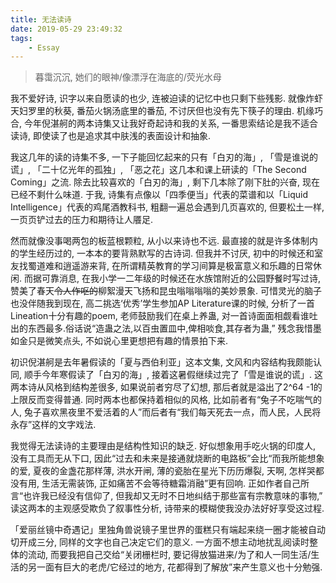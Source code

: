 ```yaml
---
title: 无法读诗
date: 2019-05-29 23:49:32
tags:
	- Essay
---
```


> 暮霭沉沉, 她们的眼神/像漂浮在海底的/荧光水母

我不爱好诗, 识字以来自愿读的也少, 连被迫读的记忆中也只剩下些残影. 就像炸虾天妇罗里的秋葵, 番茄火锅汤底里的番茄, 不讨厌但也没有先下筷子的理由. 机缘巧合, 今年倪湛舸的两本诗集又让我好奇起诗和我的关系, 一番思索结论是我不适合读诗, 即使读了也是追求其中肤浅的表面设计和抽象.

<!-- More -->

我这几年的读的诗集不多, 一下子能回忆起来的只有「白刃的海」, 「雪是谁说的谎」, 「二十亿光年的孤独」, 「恶之花」这几本和课上研读的「The Second Coming」之流. 除去比较喜欢的「白刃的海」, 剩下几本除了刚下肚的兴奋, 现在已经不剩什么味道. 于我, 诗集有点像以「四季便当」代表的菜谱和以「Liquid Intelligence」代表的鸡尾酒教科书, 粗翻一遍总会遇到几页喜欢的, 但要松土一样, 一页页铲过去的压力和期待让人餍足.

然而就像没事喝两包的板蓝根颗粒, 从小以来诗也不远. 最直接的就是许多体制内的学生经历过的, 一本本的要背熟默写的古诗词. 但我并不讨厌, 初中的时候还和室友找蜀道难和逍遥游来背, 在所谓精英教育的学习间算是极富意义和乐趣的日常休闲. 而据可靠消息, 在我小学一二年级的时候还在水族馆附近的公园野餐时写过诗, 赞美了春天~~令人作呕的~~柳絮漫天飞扬和昆虫嗡嗡嗡嗡的美妙景象. 可惜灵光的脑子也没伴随我到现在, 高二挑选‘优秀’学生参加AP Literature课的时候, 分析了一首Lineation十分有趣的poem, 老师鼓励我们在桌上养蛊, 对一首诗面面相觑看谁吐出的东西最多.俗话说“造蛊之法,以百虫置皿中,俾相啖食,其存者为蛊,” 残念我惜墨如金只是微笑点头, 不如说心里更想把有趣的情景拍下来.

初识倪湛舸是去年暑假读的「夏与西伯利亚」这本文集, 文风和内容结构我颇能认同, 顺手今年寒假读了「白刃的海」, 接着这暑假继续过完了「雪是谁说的谎」. 这两本诗从风格到结构差很多, 如果说前者穷尽了幻想, 那后者就是溢出了2^64 -1的上限反而变得普通. 同时两本也都保持着相似的风格, 比如前者有“兔子不吃喘气的人, 兔子喜欢黑夜里不爱活着的人”而后者有“我们每天死去一点，而人民，人民将永存”这样的文字戏法.

我觉得无法读诗的主要理由是结构性知识的缺乏. 好似想象用手吃火锅的印度人, 没有工具而无从下口, 因此“过去和未来是接通就烧断的电路板”会比“而我所能想象的爱, 夏夜的金盏花那样薄, 洪水开闸, 薄的瓷胎在星光下历历爆裂, 天啊, 怎样哭都没有用, 生活无需装饰, 正如痛苦不会等待糖霜消融”更有回响. 正如作者自己所言“也许我已经没有信仰了, 但我却又无时不日地纠结于那些富有宗教意味的事物,” 读这两本的主观感受欺负了叙事性分析, 诗带来的模糊使我没办法好好享受这过程.

「爱丽丝镜中奇遇记」里独角兽说镜子里世界的蛋糕只有端起来绕一圈才能被自动切开成三分, 同样的文字也自己决定它们的意义. 一方面不想主动地扰乱阅读时整体的流动, 而要我把自己交给“关闭栅栏时, 要记得放猫进来/为了和人一同生活/生活的另一面有巨大的老虎/它经过的地方, 花都得到了解放”来产生意义也十分勉强.
